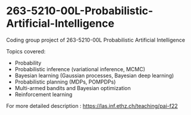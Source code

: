 # 263-5210-00L-Probabilistic-Artificial-Intelligence
Coding group project of 263-5210-00L  Probabilistic Artificial Intelligence


Topics covered:
- Probability
- Probabilistic inference (variational inference, MCMC)
- Bayesian learning (Gaussian processes, Bayesian deep learning)
- Probabilistic planning (MDPs, POMPDPs)
- Multi-armed bandits and Bayesian optimization
- Reinforcement learning

For more detailed description : https://las.inf.ethz.ch/teaching/pai-f22
